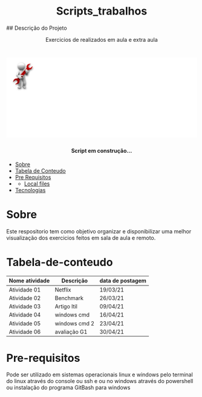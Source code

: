 
<h1 align="center">Scripts_trabalhos</h1> 
## Descrição do Projeto 
<p align="center">Exercicios de realizados em aula e extra aula</p>

<h1 align="center"> 
 <img alt="Logo do repositório  " src="git.jpg" width="850px"> 
</h1>

<h4 align="center">  
 Script em construção...  
</h4>


 * [Sobre](#Sobre) 
 * [Tabela de Conteudo](#Tabela-de-conteudo)  
 * [Pre Requisitos](#Pre-requisitos) 
 *  * [Local files](#Local-files) 
 * [Tecnologias](#Tecnologias) 
<!--te-->


# Sobre 
Este respositorio tem como objetivo organizar e disponibilizar uma melhor visualização dos exercicios feitos em sala de aula e remoto.

# Tabela-de-conteudo

| Nome atividade  | Descrição     | data de postagem |
|-----------------|---------------|------------------|
| Atividade 01    | Netflix       | 19/03/21         |
| Atividade 02    | Benchmark     | 26/03/21         |
| Atividade 03    | Artigo Itil   | 09/04/21         |
| Atividade 04    | windows cmd   | 16/04/21         |
| Atividade 05    | windows cmd 2 | 23/04/21         |
| Atividade 06    | avaliação G1  | 30/04/21         |


# Pre-requisitos
Pode ser utilizado em sistemas operacionais linux e windows pelo terminal do linux através do console ou ssh e ou no windows através do powershell ou instalação do programa GitBash para windows 



